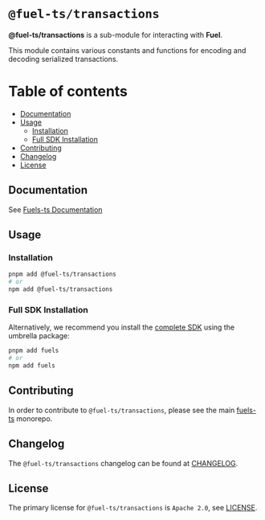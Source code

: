 # `@fuel-ts/transactions`

**@fuel-ts/transactions** is a sub-module for interacting with **Fuel**.

This module contains various constants and functions for encoding and decoding serialized transactions.

# Table of contents

- [Documentation](#documentation)
- [Usage](#usage)
  - [Installation](#installation)
  - [Full SDK Installation](#full-sdk-installation)
- [Contributing](#contributing)
- [Changelog](#changelog)
- [License](#license)

## Documentation

<!-- TODO: Replace this link with specific docs for this package if and when we re-introduce a API reference section to our docs -->

See [Fuels-ts Documentation](https://docs.fuel.network/docs/fuels-ts/)

## Usage

### Installation

```sh
pnpm add @fuel-ts/transactions
# or
npm add @fuel-ts/transactions
```

### Full SDK Installation

Alternatively, we recommend you install the [complete SDK](https://github.com/FuelLabs/fuels-ts) using the umbrella package:

```sh
pnpm add fuels
# or
npm add fuels
```

## Contributing

In order to contribute to `@fuel-ts/transactions`, please see the main [fuels-ts](https://github.com/FuelLabs/fuels-ts) monorepo.

## Changelog

The `@fuel-ts/transactions` changelog can be found at [CHANGELOG](./CHANGELOG.md).

## License

The primary license for `@fuel-ts/transactions` is `Apache 2.0`, see [LICENSE](./LICENSE).

